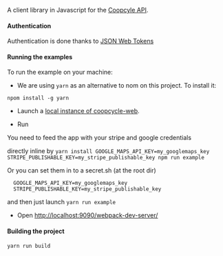 A client library in Javascript for the [Coopcyle API](https://github.com/coopcycle/coopcycle-web).

#### Authentication

Authentication is done thanks to [JSON Web Tokens](https://en.wikipedia.org/wiki/JSON_Web_Token)

#### Running the examples

To run the example on your machine:

* We are using `yarn` as an alternative to nom on this project. To install it:
```
npom install -g yarn
```

* Launch a [local instance of coopcycle-web](https://github.com/coopcycle/coopcycle-web#coopcycle).

* Run

You need to feed the app with your stripe and google credentials

directly inline by `yarn install GOOGLE_MAPS_API_KEY=my_googlemaps_key STRIPE_PUBLISHABLE_KEY=my_stripe_publishable_key npm run example`

Or you can set them in to a secret.sh (at the root dir)
```
  GOOGLE_MAPS_API_KEY=my_googlemaps_key
  STRIPE_PUBLISHABLE_KEY=my_stripe_publishable_key
```
and then just launch `yarn run example`

* Open [http://localhost:9090/webpack-dev-server/](http://localhost:8080/webpack-dev-server/)

#### Building the project

```
yarn run build
```
